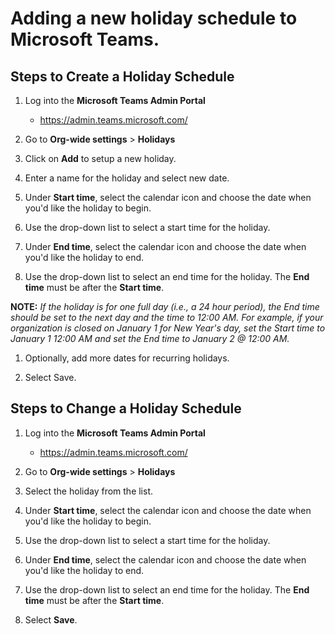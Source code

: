 # Adding a new holiday schedule to Microsoft Teams.



## Steps to Create a Holiday Schedule
1. Log into the **Microsoft Teams Admin Portal**
   - https://admin.teams.microsoft.com/

1. Go to **Org-wide settings** > **Holidays**

1. Click on **Add** to setup a new holiday.

1. Enter a name for the holiday and select new date. 

1. Under **Start time**, select the calendar icon and choose the date when you'd like the holiday to begin.

1. Use the drop-down list to select a start time for the holiday.

1.	Under **End time**, select the calendar icon and choose the date when you'd like the holiday to end.

1. Use the drop-down list to select an end time for the holiday. The **End time** must be after the **Start time**.

**NOTE:**
*If the holiday is for one full day (i.e., a 24 hour period), the End time should be set to the next day and the time to 12:00 AM. For example, if your organization is closed on January 1 for New Year's day, set the Start time to January 1 12:00 AM and set the End time to January 2 @ 12:00 AM.*

1. Optionally, add more dates for recurring holidays.

1. Select Save.



## Steps to Change a Holiday Schedule

1. Log into the **Microsoft Teams Admin Portal**
   - https://admin.teams.microsoft.com/

1. Go to **Org-wide settings** > **Holidays**

1. Select the holiday from the list.

1. Under **Start time**, select the calendar icon and choose the date when you'd like the holiday to begin.

1. Use the drop-down list to select a start time for the holiday.

1. Under **End time**, select the calendar icon and choose the date when you'd like the holiday to end.

1. Use the drop-down list to select an end time for the holiday. The **End time** must be after the **Start time**.

1. Select **Save**.
